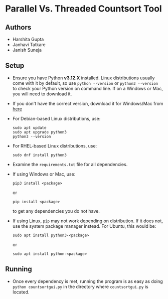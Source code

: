 # Parallel Vs. Threaded Countsort Tool

## Authors
- Harshita Gupta
- Janhavi Tatkare
- Janish Suneja

## Setup
- Ensure you have Python **v3.12.X** installed. Linux distributions usually come with it by default, so use `python --version` or `python3 --version` to check your Python version on command line. If on a Windows or Mac, you will need to download it.

- If you don't have the correct version, download it for Windows/Mac from [here](https://www.python.org/downloads/)

- For Debian-based Linux distributions, use:

    ```
    sudo apt update
    sudo apt upgrade python3
    python3 --version
    ```

- For RHEL-based Linux distributions, use:

    ```
    sudo dnf install python3
    ```

- Examine the `requirements.txt` file for all dependencies.

- If using Windows or Mac, use:

    ```
    pip3 install <package>
    ``` 
    or 
    
    ```
    pip install <package>
    ``` 
    to get any dependencies you do not have.

- If using Linux, `pip` may not work depending on distribution. If it does not, use the system package manager instead. For Ubuntu, this would be:
    ```
    sudo apt install python3-<package>
    ```
    
    or 
    
    ```
    sudo apt install python-<package>
    ```

## Running

- Once every dependency is met, running the program is as easy as doing `python countsortgui.py` in the directory where `countsortgui.py` is located.